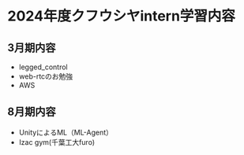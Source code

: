 # 2024年度クフウシヤintern学習内容

## 3月期内容
- legged_control
- web-rtcのお勉強
- AWS

## 8月期内容
- UnityによるML（ML-Agent）
- Izac gym(千葉工大furo)

